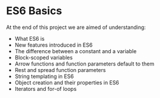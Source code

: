 # ES6 Basics

At the end of this project we are aimed of understanding:

 - What ES6 is
 - New features introduced in ES6
 - The difference between a constant and a variable
 - Block-scoped variables
 - Arrow functions and function parameters default to them
 - Rest and spread function parameters
 - String templating in ES6
 - Object creation and their properties in ES6
 - Iterators and for-of loops
